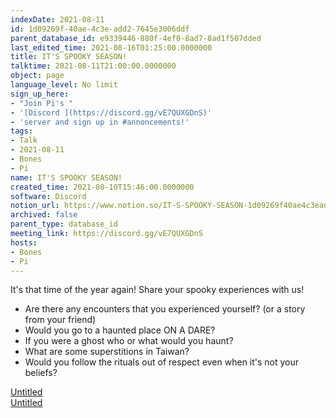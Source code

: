 ```yaml
---
indexDate: 2021-08-11
id: 1d09269f-40ae-4c3e-add2-7645e3006ddf
parent_database_id: e9339446-880f-4ef0-8ad7-8ad1f507dded
last_edited_time: 2021-08-16T01:25:00.0000000
title: IT'S SPOOKY SEASON!
talktime: 2021-08-11T21:00:00.0000000
object: page
language_level: No limit
sign_up_here:
- "Join Pi's "
- '[Discord ](https://discord.gg/vE7QUXGDnS)'
- 'server and sign up in #annoncements!'
tags:
- Talk
- 2021-08-11
- Bones
- Pi
name: IT'S SPOOKY SEASON!
created_time: 2021-08-10T15:46:00.0000000
software: Discord
notion_url: https://www.notion.so/IT-S-SPOOKY-SEASON-1d09269f40ae4c3eadd27645e3006ddf
archived: false
parent_type: database_id
meeting_link: https://discord.gg/vE7QUXGDnS
hosts:
- Bones
- Pi
---
```


It's that time of the year again! Share your spooky experiences with us!
   - Are there any encounters that you experienced yourself? (or a story from your friend)
   - Would you go to a haunted place ON A
  DARE?
   - If you were a ghost who or what would you haunt?
   - What are some superstitions in Taiwan?
   - Would you follow the rituals out of respect even when it's not your beliefs?


[Untitled](https://www.notion.so/12c4a9e645d54aefa860b5f927a0b220)   
[Untitled](https://www.notion.so/482e61b02b9c4456b2b4fe86bb7544c6)   







